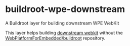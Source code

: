 # buildroot-wpe-downstream
A Buildroot layer for building downstream WPE WebKit

This layer helps building [downstream webkit](https://github.com/WebPlatformForEmbedded/WPEWebKit) without the [WebPlatformForEmbedded/buildroot](https://github.com/WebPlatformForEmbedded/buildroot) repository.
